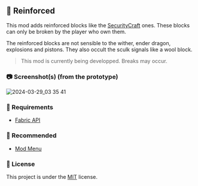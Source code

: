 ## 🔨 Reinforced

This mod adds reinforced blocks like the [SecurityCraft](https://github.com/Geforce132/SecurityCraft) ones. These blocks can only be broken by the player who own them.

The reinforced blocks are not sensible to the wither, ender dragon, explosions and pistons. They also occult the sculk signals like a wool block.

> This mod is currently being developped. Breaks may occur.

### 📷 Screenshot(s) (from the prototype)

![2024-03-29_03 35 41](https://github.com/ItsJustMiaouss/reinforced/assets/59478524/aeab4588-148a-493e-92a5-ad1dd44863f1)

### 🔗 Requirements

- [Fabric API](https://modrinth.com/mod/fabric-api)

### 🔗 Recommended

- [Mod Menu](https://modrinth.com/mod/modmenu)

### 📜 License

This project is under the [MIT](https://github.com/ItsJustMiaouss/reinforced?tab=MIT-1-ov-file) license.
